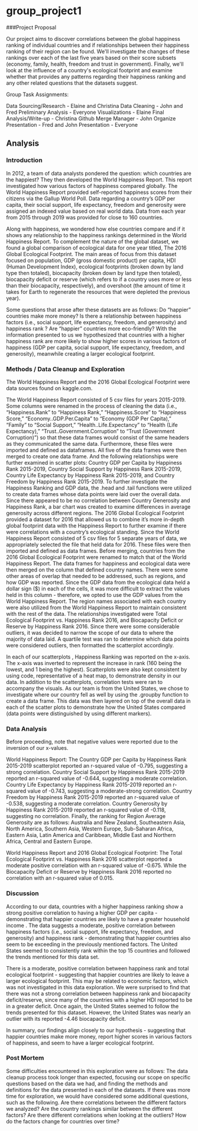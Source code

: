 # group_project1

###Project Proposal

Our project aims to discover correlations between the global happiness ranking of individual countries and if relationships between their happiness ranking of their region can be found. We'll investigate the changes of these rankings over each of the last five years based on their score subsets (economy, family, health, freedom and trust in government). Finally, we'll look at the influence of a country's ecological footprint and examine whether that provides any patterns regarding their happiness ranking and any other related questions that the datasets suggest.

Group Task Assignments:

Data Sourcing/Research - Elaine and Christina Data Cleaning - John and Fred Preliminary Analysis - Everyone Visualizations - Elaine Final Analysis/Write-up - Christina Github Merge Manager - John Organize Presentation - Fred and John Presentation - Everyone


## Analysis

### Introduction
In 2012, a team of data analysts pondered the question: which countries are the happiest? They then developed the World Happiness Report. This report investigated how various factors of happiness compared globally. The World Happiness Report provided self-reported happiness scores from their citizens via the Gallup World Poll.  Data regarding a country’s GDP per capita, their social support, life expectancy, freedom and generosity were assigned an indexed value based on real world data.  Data from each year from 2015 through 2019 was provided for close to 160 countries. 

Along with happiness, we wondered how else countries compare and if it shows any relationship to the happiness rankings determined in the World Happiness Report. To complement the nature of the global dataset, we found a global comparison of ecological data for one year titled, The 2016 Global Ecological Footprint. The main areas of focus from this dataset focused on population, GDP (gross domestic product) per capita, HDI (Human Development Index), ecological footprints (broken down by land type then totaled), biocapacity (broken down by land type then totaled), biocapacity deficit or reserve (which refers to if a country uses more or less than their biocapacity, respectively), and overshoot (the amount of time it takes for Earth to regenerate the resources that were depleted the previous year).

Some questions that arose after these datasets are as follows: Do “happier” countries make more money? Is there a relationship between happiness factors  (i.e., social support, life expectancy, freedom, and generosity) and happiness rank ? Are “happier” countries more eco-friendly? With the information presented to us we hypothesized that countries with a higher happiness rank are more likely to show higher scores in various factors of happiness (GDP per capita, social support, life expectancy, freedom, and generosity), meanwhile creating a larger ecological footprint. 

### Methods / Data Cleanup and Exploration
The World Happiness Report and the 2016 Global Ecological Footprint  were data sources found on kaggle.com. 

The World Happiness Report consisted of 5 csv files for years 2015-2019. Some columns were renamed in the process of cleaning the data (i.e., “Happiness.Rank” to “Happiness Rank,” “Happiness.Score” to “Happiness Score,” “Economy..GDP.Per.Capita” to “Economy (GDP Per Capita),” “Family” to “Social Support,” “Health..Life.Expectancy” to “Health (Life Expectancy),” “Trust..Government.Corruption” to “Trust (Government Corruption)”) so that these data frames would consist of the same headers as they communicated the same data. Furthermore, these files were imported and defined as dataframes. All five of the data frames were then merged to create one data frame. And the following relationships were further examined in scatter plots: Country GDP per Capita by Happiness Rank 2015-2019, Country Social Support by Happiness Rank 2015-2019, Country Life Expectancy by Happiness Rank 2015-2019, and Country Freedom by Happiness Rank 2015-2019. To further investigate the Happiness Ranking and GDP data, the .head and .tail functions were utilized to create data frames whose data points were laid over the overall data. Since there appeared to be no correlation between Country Generosity and Happiness Rank, a bar chart was created to examine differences in average generosity across different regions.
The 2016 Global Ecological Footprint provided a dataset for 2016 that allowed us to combine it’s more in-depth global footprint data with the Happiness Report to further examine if there were correlations with a country’s ecological standing. Since the World Happiness Report consisted of 5 csv files for 5 separate years of data, we appropriately selected the file that held data for 2016. These files were then imported and defined as data frames. Before merging, countries from the 2016 Global Ecological Footprint were renamed to match that of the World Happiness Report. The data frames for happiness and ecological data were then merged on the column that defined country names. There were some other areas of overlap that needed to be addressed, such as regions, and how GDP was reported. Since the GDP data from the ecological data held a dollar sign ($) in each of the cells, it was more difficult to extract the values held in this column - therefore, we opted to use the GDP values from the World Happiness Report. The region names associated with each country were also utilized from the World Happiness Report to maintain consistent with the rest of the data. The relationships investigated were Total Ecological Footprint vs. Happiness Rank 2016, and Biocapacity Deficit or Reserve by Happiness Rank 2016. Since there were some considerable outliers, it was decided to narrow the scope of our data to where the majority of data laid. A quartile test was ran to determine which data points were considered outliers, then formatted the scatterplot accordingly.

In each of our scatterplots ,  Happiness Ranking was reported on the x-axis. The x-axis was inverted to represent the increase in rank (160 being the lowest, and 1 being the highest). Scatterplots were also kept consistent by using code, representative of a heat map, to demonstrate density in our data. In addition to the scatterplots, correlation tests were ran to accompany the visuals. As our team is from the United States, we chose to investigate where our country fell as well by using the .groupby function to create a data frame. This data was then layered on top of the overall data in each of  the scatter plots to demonstrate how the United States compared (data points were distinguished by using different markers).

### Data Analysis
Before proceeding, note that negative values were reported due to the inversion of our x-values. 

World Happiness Report: The Country GDP per Capita by Happiness Rank 2015-2019 scatterplot reported an r-squared value of -0.795, suggesting a strong correlation. Country Social Support by Happiness Rank 2015-2019 reported an r-squared value of -0.644, suggesting a moderate correlation. Country Life Expectancy by Happiness Rank 2015-2019 reported an r-squared value of -0.743, suggesting a moderate-strong correlation. Country Freedom by Happiness Rank 2015-2019 reported an r-squared value of -0.538, suggesting a moderate correlation. Country Generosity by Happiness Rank 2015-2019 reported an r-squared value of -0.118, suggesting no correlation. Finally, the ranking for Region Average Generosity are as follows: Australia and New Zealand, Southeastern Asia, North America, Southern Asia, Western Europe, Sub-Saharan Africa, Eastern Asia, Latin America and Caribbean, Middle East and Northern Africa, Central and Eastern Europe.

World Happiness Report and 2016 Global Ecological Footprint: The Total Ecological Footprint vs. Happiness Rank 2016 scatterplot reported a moderate positive correlation with an r-squared value of -0.675. While the Biocapacity Deficit or Reserve by Happiness Rank 2016 reported no correlation with an r-squared value of 0.015. 

### Discussion
According to our data, countries with a higher happiness ranking  show a strong positive correlation to having a higher GDP per capita - demonstrating that happier countries are likely to have a greater household income . The data suggests a moderate, positive correlation between happiness factors (i.e., social support, life expectancy, freedom, and generosity) and happiness rank - demonstrating that happier countries also seem to be exceeding in the previously mentioned factors. The United States seemed to consistently rank within the top 15 countries and followed the trends mentioned for this data set. 

There is a moderate, positive correlation between happiness rank and total ecological footprint - suggesting that happier countries are likely to leave a larger ecological footprint. This may be related to economic factors, which was not investigated in this data exploration. We were surprised to find that there was not a strong correlation between happiness rank and biocapacity deficit/reserve, since many of the countries with a higher HDI reported to be in a greater deficit. Once again, the United States seemed to follow the trends presented for this dataset. However, the United States was nearly an outlier with its reported -4.46 biocapacity deficit.

In summary, our findings align closely to our hypothesis - suggesting that happier countries make more money, report higher scores in various factors of happiness, and seem to have a larger ecological footprint. 

### Post Mortem
Some difficulties encountered in this exploration were as follows: The data cleanup process took longer than expected, focusing our scope on specific questions based on the data we had, and finding the methods and definitions for the data presented in each of the datasets.
If there was more time for exploration, we would have considered some additional questions, such as the following. Are there correlations between the different factors we analyzed? Are the country rankings similar between the different factors? Are there different correlations when looking at the outliers? How do the factors change for countries over time?

